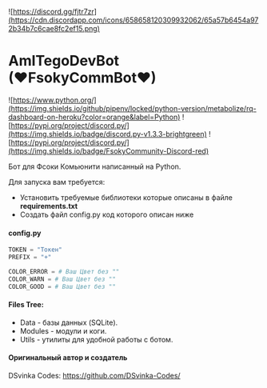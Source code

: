 ![https://discord.gg/fjtr7zr](https://cdn.discordapp.com/icons/658658120309932062/65a57b6454a972b34b7c6cae8fc2ef15.png)
# AmITegoDevBot (♥FsokyCommBot♥)
![https://www.python.org/](https://img.shields.io/github/pipenv/locked/python-version/metabolize/rq-dashboard-on-heroku?color=orange&label=Python)
![https://pypi.org/project/discord.py/](https://img.shields.io/badge/discord.py-v1.3.3-brightgreen)
![https://pypi.org/project/discord.py/](https://img.shields.io/badge/FsokyCommunity-Discord-red)

Бот для Фсоки Комьюнити написанный на Python.


Для запуска вам требуется: 
- Установить требуемые библиотеки которые описаны в файле **requirements.txt**
- Создать файл config.py код которого описан ниже

#### config.py
```py
TOKEN = "Токен"
PREFIX = "+"

COLOR_ERROR = # Ваш Цвет без ""
COLOR_WARN = # Ваш Цвет без ""
COLOR_GOOD = # Ваш Цвет без ""
```

#### Files Tree:
  - Data - базы данных (SQLite).
  - Modules - модули и коги.
  - Utils - утилиты для удобной работы с ботом.

#### Оригинальный автор и создатель
  DSvinka Codes: https://github.com/DSvinka-Codes/

